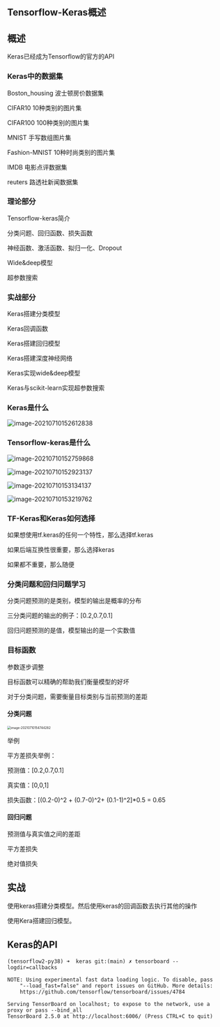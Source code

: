 ## Tensorflow-Keras概述



## 概述

Keras已经成为Tensorflow的官方的API





### Keras中的数据集

Boston_housing   波士顿房价数据集

CIFAR10			10种类别的图片集

CIFAR100		   100种类别的图片集

MNIST				 手写数组图片集

Fashion-MNIST	10种时尚类别的图片集

IMDB					 电影点评数据集

reuters					路透社新闻数据集



### 理论部分

Tensorflow-keras简介

分类问题、回归函数、损失函数

 神经函数、激活函数、拟归一化、Dropout

Wide&deep模型

超参数搜索

### 实战部分

Keras搭建分类模型

Keras回调函数

Keras搭建回归模型

Keras搭建深度神经网络

Keras实现wide&deep模型

Keras与scikit-learn实现超参数搜索

### Keras是什么

![image-20210710152612838](https://gitee.com/frewen1225/ImageUploader/raw/master/img/20210710152612.png)



### Tensorflow-keras是什么

![image-20210710152759868](https://gitee.com/frewen1225/ImageUploader/raw/master/img/20210710152759.png)



![image-20210710152923137](https://gitee.com/frewen1225/ImageUploader/raw/master/img/20210710152923.png)





![image-20210710153134137](https://gitee.com/frewen1225/ImageUploader/raw/master/img/20210710153134.png)



![image-20210710153219762](https://gitee.com/frewen1225/ImageUploader/raw/master/img/20210710153219.png)





### TF-Keras和Keras如何选择

如果想使用tf.keras的任何一个特性，那么选择tf.keras

如果后端互换性很重要，那么选择keras

如果都不重要，那么随便



### 分类问题和回归问题学习

分类问题预测的是类别，模型的输出是概率的分布

三分类问题的输出的例子：[0.2,0.7,0.1]

回归问题预测的是值，模型输出的是一个实数值



### 目标函数

参数逐步调整

目标函数可以精确的帮助我们衡量模型的好坏

对于分类问题，需要衡量目标类别与当前预测的差距

 

#### 分类问题

<img src="https://gitee.com/frewen1225/ImageUploader/raw/master/img/20210710154744.png" alt="image-20210710154744282" style="zoom:50%;" />



举例

平方差损失举例：

预测值：[0.2,0.7,0.1]

真实值：[0,0,1]

损失函数：[(0.2-0)^2 + (0.7-0)^2+ (0.1-1)^2]*0.5 = 0.65



#### 回归问题

预测值与真实值之间的差距

平方差损失

绝对值损失





## 实战

使用keras搭建分类模型。然后使用keras的回调函数去执行其他的操作

使用Kera搭建回归模型。







## Keras的API





```
(tensorflow2-py38) ➜  keras git:(main) ✗ tensorboard --logdir=callbacks                                              

NOTE: Using experimental fast data loading logic. To disable, pass
    "--load_fast=false" and report issues on GitHub. More details:
    https://github.com/tensorflow/tensorboard/issues/4784

Serving TensorBoard on localhost; to expose to the network, use a proxy or pass --bind_all
TensorBoard 2.5.0 at http://localhost:6006/ (Press CTRL+C to quit)

```





























